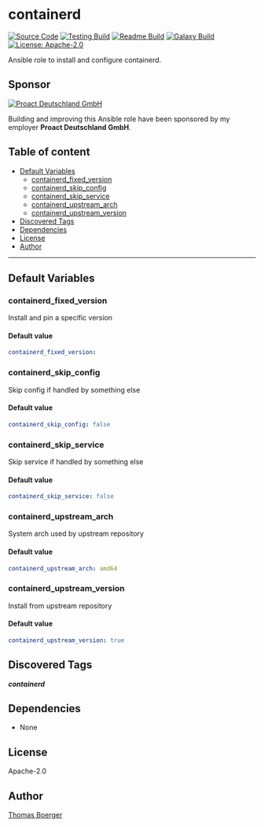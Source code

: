 # containerd

[![Source Code](https://img.shields.io/badge/github-source%20code-blue?logo=github&logoColor=white)](https://github.com/rolehippie/containerd) [![Testing Build](https://github.com/rolehippie/containerd/workflows/testing/badge.svg)](https://github.com/rolehippie/containerd/actions?query=workflow%3Atesting) [![Readme Build](https://github.com/rolehippie/containerd/workflows/readme/badge.svg)](https://github.com/rolehippie/containerd/actions?query=workflow%3Areadme) [![Galaxy Build](https://github.com/rolehippie/containerd/workflows/galaxy/badge.svg)](https://github.com/rolehippie/containerd/actions?query=workflow%3Agalaxy) [![License: Apache-2.0](https://img.shields.io/github/license/rolehippie/containerd)](https://github.com/rolehippie/containerd/blob/master/LICENSE)

Ansible role to install and configure containerd.

## Sponsor

[![Proact Deutschland GmbH](https://proact.eu/wp-content/uploads/2020/03/proact-logo.png)](https://proact.eu)

Building and improving this Ansible role have been sponsored by my employer **Proact Deutschland GmbH**.

## Table of content

- [Default Variables](#default-variables)
  - [containerd_fixed_version](#containerd_fixed_version)
  - [containerd_skip_config](#containerd_skip_config)
  - [containerd_skip_service](#containerd_skip_service)
  - [containerd_upstream_arch](#containerd_upstream_arch)
  - [containerd_upstream_version](#containerd_upstream_version)
- [Discovered Tags](#discovered-tags)
- [Dependencies](#dependencies)
- [License](#license)
- [Author](#author)

---

## Default Variables

### containerd_fixed_version

Install and pin a specific version

#### Default value

```YAML
containerd_fixed_version:
```

### containerd_skip_config

Skip config if handled by something else

#### Default value

```YAML
containerd_skip_config: false
```

### containerd_skip_service

Skip service if handled by something else

#### Default value

```YAML
containerd_skip_service: false
```

### containerd_upstream_arch

System arch used by upstream repository

#### Default value

```YAML
containerd_upstream_arch: amd64
```

### containerd_upstream_version

Install from upstream repository

#### Default value

```YAML
containerd_upstream_version: true
```

## Discovered Tags

**_containerd_**


## Dependencies

- None

## License

Apache-2.0

## Author

[Thomas Boerger](https://github.com/tboerger)
